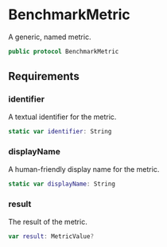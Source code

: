 # BenchmarkMetric

A generic, named metric.

``` swift
public protocol BenchmarkMetric 
```

## Requirements

### identifier

A textual identifier for the metric.

``` swift
static var identifier: String 
```

### displayName

A human-friendly display name for the metric.

``` swift
static var displayName: String 
```

### result

The result of the metric.

``` swift
var result: MetricValue? 
```
